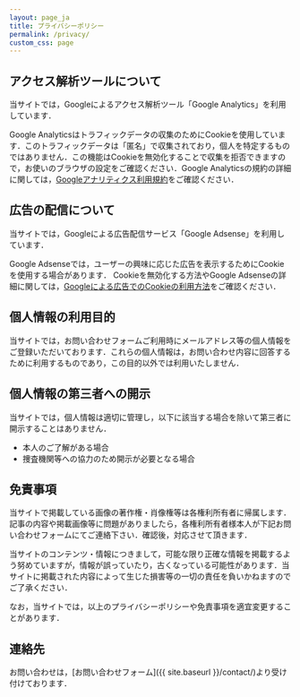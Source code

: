 ```yaml
---
layout: page_ja
title: プライバシーポリシー
permalink: /privacy/
custom_css: page
---
```


## アクセス解析ツールについて

当サイトでは，Googleによるアクセス解析ツール「Google Analytics」を利用しています．

Google Analyticsはトラフィックデータの収集のためにCookieを使用しています．このトラフィックデータは「匿名」で収集されており，個人を特定するものではありません．この機能はCookieを無効化することで収集を拒否できますので，お使いのブラウザの設定をご確認ください．Google Analyticsの規約の詳細に関しては，[Googleアナリティクス利用規約](https://www.google.com/analytics/terms/jp.html)をご確認ください．

## 広告の配信について

当サイトでは，Googleによる広告配信サービス「Google Adsense」を利用しています．

Google Adsenseでは，ユーザーの興味に応じた広告を表示するためにCookieを使用する場合があります．
Cookieを無効化する方法やGoogle Adsenseの詳細に関しては，[Googleによる広告でのCookieの利用方法](https://policies.google.com/technologies/ads?hl=ja)をご確認ください．

## 個人情報の利用目的

当サイトでは，お問い合わせフォームご利用時にメールアドレス等の個人情報をご登録いただいております．これらの個人情報は，お問い合わせ内容に回答するために利用するものであり，この目的以外では利用いたしません．

## 個人情報の第三者への開示

当サイトでは，個人情報は適切に管理し，以下に該当する場合を除いて第三者に開示することはありません．

* 本人のご了解がある場合  
* 捜査機関等への協力のため開示が必要となる場合

## 免責事項

当サイトで掲載している画像の著作権・肖像権等は各権利所有者に帰属します．記事の内容や掲載画像等に問題がありましたら，各権利所有者様本人が下記お問い合わせフォームにてご連絡下さい．確認後，対応させて頂きます．

当サイトのコンテンツ・情報につきまして，可能な限り正確な情報を掲載するよう努めていますが，情報が誤っていたり，古くなっている可能性があります．当サイトに掲載された内容によって生じた損害等の一切の責任を負いかねますのでご了承ください．

なお，当サイトでは，以上のプライバシーポリシーや免責事項を適宜変更することがあります．

## 連絡先

お問い合わせは，[お問い合わせフォーム]({{ site.baseurl }}/contact/)より受け付けております．